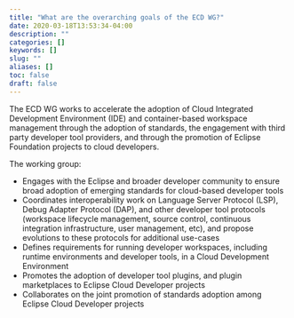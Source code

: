 ```yaml
---
title: "What are the overarching goals of the ECD WG?"
date: 2020-03-18T13:53:34-04:00
description: ""
categories: []
keywords: []
slug: ""
aliases: []
toc: false
draft: false
---
```

The ECD WG works to accelerate the adoption of Cloud Integrated Development Environment (IDE) and container-based workspace management through the adoption of standards, the engagement with third party developer tool providers, and through the promotion of Eclipse Foundation projects to cloud developers.  

The working group:  

- Engages with the Eclipse and broader developer community to ensure broad adoption of emerging standards for cloud-based developer tools
- Coordinates interoperability work on Language Server Protocol (LSP), Debug Adapter Protocol (DAP), and other developer tool protocols (workspace lifecycle management, source control, continuous integration infrastructure, user management, etc), and propose evolutions to these protocols for additional use-cases
- Defines requirements for running developer workspaces, including runtime environments and developer tools, in a Cloud Development Environment
- Promotes the adoption of developer tool plugins, and plugin marketplaces to Eclipse Cloud Developer projects
- Collaborates on the joint promotion of standards adoption among Eclipse Cloud Developer projects

